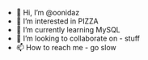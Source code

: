 - 👋 Hi, I’m @oonidaz
- 👀 I’m interested in PIZZA
- 🌱 I’m currently learning MySQL
- 💞️ I’m looking to collaborate on - stuff
- 📫 How to reach me - go slow

<!---
oonidaz/oonidaz is a ✨ special ✨ repository because its `README.md` (this file) appears on your GitHub profile.
You can click the Preview link to take a look at your changes.
--->
